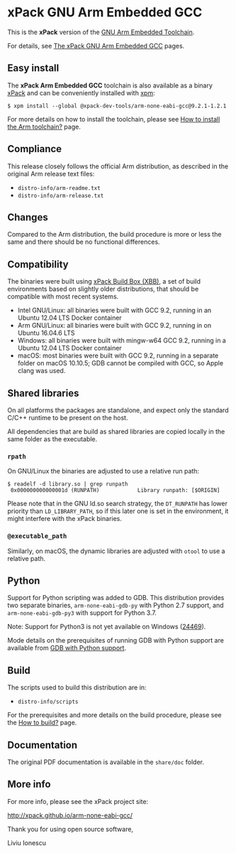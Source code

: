 # xPack GNU Arm Embedded GCC

This is the **xPack** version of the
[GNU Arm Embedded Toolchain](https://developer.arm.com/open-source/gnu-toolchain/gnu-rm).

For details, see
[The xPack GNU Arm Embedded GCC](https://xpack.github.io/arm-none-eabi-gcc/) pages.

## Easy install

The **xPack Arm Embedded GCC** toolchain is also available as a
binary [xPack](https://www.npmjs.com/package/@xpack-dev-tools/arm-none-eabi-gcc)
and can be conveniently installed with [xpm](https://www.npmjs.com/package/xpm):

```console
$ xpm install --global @xpack-dev-tools/arm-none-eabi-gcc@9.2.1-1.2.1
```

For more details on how to install the toolchain, please see
[How to install the Arm toolchain?](http://xpack.github.io/arm-none-eabi-gcc/install/) page.

## Compliance

This release closely follows the official Arm distribution, as described
in the original Arm release text files:

- `distro-info/arm-readme.txt`
- `distro-info/arm-release.txt`

## Changes

Compared to the Arm distribution, the build procedure is more or less the
same and there should be no functional differences.

## Compatibility

The binaries were built using
[xPack Build Box (XBB)](https://github.com/xpack/xpack-build-box), a set
of build environments based on slightly older distributions, that should be
compatible with most recent systems.

- Intel GNU/Linux: all binaries were built with GCC 9.2, running in an
  Ubuntu 12.04 LTS Docker container
- Arm GNU/Linux: all binaries were built with GCC 9.2, running in on Ubuntu
  16.04.6 LTS
- Windows: all binaries were built with mingw-w64 GCC 9.2, running in a
  Ubuntu 12.04 LTS Docker container
- macOS: most binaries were built with GCC 9.2, running in a separate
  folder on macOS 10.10.5; GDB cannot be compiled with GCC, so Apple
  clang was used.

## Shared libraries

On all platforms the packages are standalone, and expect only the standard
C/C++ runtime to be present on the host.

All dependencies that are build as shared libraries are copied locally in the
same folder as the executable.

### `rpath`

On GNU/Linux the binaries are adjusted to use a relative run path:

```
$ readelf -d library.so | grep runpath
 0x000000000000001d (RUNPATH)            Library runpath: [$ORIGIN]
```

Please note that in the GNU ld.so search strategy, the `DT_RUNPATH` has
lower priority than `LD_LIBRARY_PATH`, so if this later one is set
in the environment, it might interfere with the xPack binaries.

### `@executable_path`

Similarly, on macOS, the dynamic libraries are adjusted with `otool` to use a
relative path.

## Python

Support for Python scripting was added to GDB. This distribution provides 
two separate binaries,
`arm-none-eabi-gdb-py` with Python 2.7 support, and `arm-none-eabi-gdb-py3` with
support for Python 3.7.

Note: Support for Python3 is not yet available on Windows 
([24469](https://sourceware.org/bugzilla/show_bug.cgi?id=24469)).

Mode details on the prerequisites of running GDB with Python support are
available from
[GDB with Python support](https://xpack.github.io/arm-none-eabi-gcc/python/).

## Build

The scripts used to build this distribution are in:

- `distro-info/scripts`

For the prerequisites and more details on the build procedure, please see the
[How to build?](https://github.com/xpack-dev-tools/arm-none-eabi-gcc-xpack/blob/xpack/README-BUILD.md) page.

## Documentation

The original PDF documentation is available in the `share/doc` folder.

## More info

For more info, please see the xPack project site:

  http://xpack.github.io/arm-none-eabi-gcc/

Thank you for using open source software,

Liviu Ionescu


